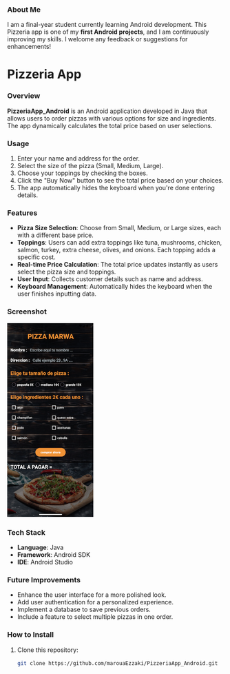 ### About Me
I am a final-year student currently learning Android development. This Pizzeria app is one of my **first Android projects**, and I am continuously improving my skills. I welcome any feedback or suggestions for enhancements!

# Pizzeria App

### Overview
**PizzeriaApp_Android** is an Android application developed in Java that allows users to order pizzas with various options for size and ingredients. The app dynamically calculates the total price based on user selections.

### Usage
1. Enter your name and address for the order.
2. Select the size of the pizza (Small, Medium, Large).
3. Choose your toppings by checking the boxes.
4. Click the "Buy Now" button to see the total price based on your choices.
5. The app automatically hides the keyboard when you're done entering details.

### Features
- **Pizza Size Selection**: Choose from Small, Medium, or Large sizes, each with a different base price.
- **Toppings**: Users can add extra toppings like tuna, mushrooms, chicken, salmon, turkey, extra cheese, olives, and onions. Each topping adds a specific cost.
- **Real-time Price Calculation**: The total price updates instantly as users select the pizza size and toppings.
- **User Input**: Collects customer details such as name and address.
- **Keyboard Management**: Automatically hides the keyboard when the user finishes inputting data.

### Screenshot
![Pizzeria Screenshot](https://github.com/marouaEzzaki/PizzeriaApp_Android/blob/main/pizzeria-app-screenshot.png)

### Tech Stack
- **Language**: Java
- **Framework**: Android SDK
- **IDE**: Android Studio

### Future Improvements
- Enhance the user interface for a more polished look.
- Add user authentication for a personalized experience.
- Implement a database to save previous orders.
- Include a feature to select multiple pizzas in one order.

### How to Install
1. Clone this repository:  
   ```bash
   git clone https://github.com/marouaEzzaki/PizzeriaApp_Android.git
